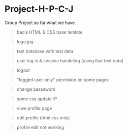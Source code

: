 # Project-H-P-C-J
Group Project
so far what we have

>bacis HTML & CSS base temlate

>logo.jpg

>test database with test data

>user log in & session handeling (using that test data)

>logout

>"logged user only" permision on some pages

>change passsword

>some css update :P

>viwe profile page

>edit profile (html css only)

>profile edit not working

